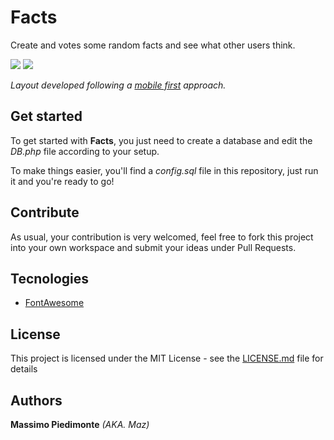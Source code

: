 # Facts

Create and votes some random facts and see what other users think.

<img src="https://image.ibb.co/i4dmf7/preview_2.png" />
<img src="https://image.ibb.co/gQ16f7/preview_1.png" />

_Layout developed following a [mobile first](https://www.uxmatters.com/mt/archives/2012/03/mobile-first-what-does-it-mean.php) approach._

## Get started

To get started with **Facts**, you just need to create a database and edit the _DB.php_ file according to your setup.

To make things easier, you'll find a _config.sql_ file in this repository, just run it and you're ready to go!


## Contribute

As usual, your contribution is very welcomed, feel free to fork this project into your own workspace and submit your ideas under Pull Requests.

## Tecnologies

* [FontAwesome](https://fontawesome.com/)

## License

This project is licensed under the MIT License - see the [LICENSE.md](https://github.com/mynameismaz/Facts/blob/master/LICENSE) file for details

 ## Authors
 
 **Massimo Piedimonte** _(AKA. Maz)_
